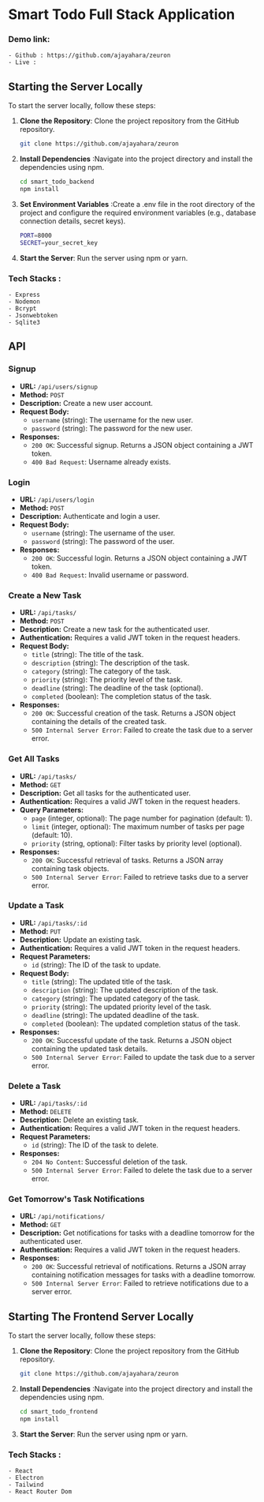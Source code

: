 # Smart Todo Full Stack Application

### Demo link:
    - Github : https://github.com/ajayahara/zeuron
    - Live : 
## Starting the Server Locally

To start the server locally, follow these steps:

1.  **Clone the Repository**: Clone the project repository from the GitHub repository.

    ```bash
    git clone https://github.com/ajayahara/zeuron
    ```

2.  **Install Dependencies** :Navigate into the project directory and install the dependencies using npm.
    ```bash
    cd smart_todo_backend
    npm install
    ```
3.  **Set Environment Variables** :Create a .env file in the root directory of the project and configure the required environment variables (e.g., database connection details, secret keys).
    ```bash
    PORT=8000
    SECRET=your_secret_key
    ```
4. **Start the Server**: Run the server using npm or yarn.

### Tech Stacks :

    - Express
    - Nodemon
    - Bcrypt
    - Jsonwebtoken
    - Sqlite3

## API

### Signup

- **URL:** `/api/users/signup`
- **Method:** `POST`
- **Description:** Create a new user account.
- **Request Body:**
  - `username` (string): The username for the new user.
  - `password` (string): The password for the new user.
- **Responses:**
  - `200 OK`: Successful signup. Returns a JSON object containing a JWT token.
  - `400 Bad Request`: Username already exists.

### Login

- **URL:** `/api/users/login`
- **Method:** `POST`
- **Description:** Authenticate and login a user.
- **Request Body:**
  - `username` (string): The username of the user.
  - `password` (string): The password of the user.
- **Responses:**
  - `200 OK`: Successful login. Returns a JSON object containing a JWT token.
  - `400 Bad Request`: Invalid username or password.

### Create a New Task

- **URL:** `/api/tasks/`
- **Method:** `POST`
- **Description:** Create a new task for the authenticated user.
- **Authentication:** Requires a valid JWT token in the request headers.
- **Request Body:**
  - `title` (string): The title of the task.
  - `description` (string): The description of the task.
  - `category` (string): The category of the task.
  - `priority` (string): The priority level of the task.
  - `deadline` (string): The deadline of the task (optional).
  - `completed` (boolean): The completion status of the task.
- **Responses:**
  - `200 OK`: Successful creation of the task. Returns a JSON object containing the details of the created task.
  - `500 Internal Server Error`: Failed to create the task due to a server error.

### Get All Tasks

- **URL:** `/api/tasks/`
- **Method:** `GET`
- **Description:** Get all tasks for the authenticated user.
- **Authentication:** Requires a valid JWT token in the request headers.
- **Query Parameters:**
  - `page` (integer, optional): The page number for pagination (default: 1).
  - `limit` (integer, optional): The maximum number of tasks per page (default: 10).
  - `priority` (string, optional): Filter tasks by priority level (optional).
- **Responses:**
  - `200 OK`: Successful retrieval of tasks. Returns a JSON array containing task objects.
  - `500 Internal Server Error`: Failed to retrieve tasks due to a server error.

### Update a Task

- **URL:** `/api/tasks/:id`
- **Method:** `PUT`
- **Description:** Update an existing task.
- **Authentication:** Requires a valid JWT token in the request headers.
- **Request Parameters:**
  - `id` (string): The ID of the task to update.
- **Request Body:**
  - `title` (string): The updated title of the task.
  - `description` (string): The updated description of the task.
  - `category` (string): The updated category of the task.
  - `priority` (string): The updated priority level of the task.
  - `deadline` (string): The updated deadline of the task.
  - `completed` (boolean): The updated completion status of the task.
- **Responses:**
  - `200 OK`: Successful update of the task. Returns a JSON object containing the updated task details.
  - `500 Internal Server Error`: Failed to update the task due to a server error.

### Delete a Task

- **URL:** `/api/tasks/:id`
- **Method:** `DELETE`
- **Description:** Delete an existing task.
- **Authentication:** Requires a valid JWT token in the request headers.
- **Request Parameters:**
  - `id` (string): The ID of the task to delete.
- **Responses:**
  - `204 No Content`: Successful deletion of the task.
  - `500 Internal Server Error`: Failed to delete the task due to a server error.

### Get Tomorrow's Task Notifications

- **URL:** `/api/notifications/`
- **Method:** `GET`
- **Description:** Get notifications for tasks with a deadline tomorrow for the authenticated user.
- **Authentication:** Requires a valid JWT token in the request headers.
- **Responses:**
  - `200 OK`: Successful retrieval of notifications. Returns a JSON array containing notification messages for tasks with a deadline tomorrow.
  - `500 Internal Server Error`: Failed to retrieve notifications due to a server error.


## Starting The Frontend Server Locally

To start the server locally, follow these steps:

1.  **Clone the Repository**: Clone the project repository from the GitHub repository.

    ```bash
    git clone https://github.com/ajayahara/zeuron
    ```

2.  **Install Dependencies** :Navigate into the project directory and install the dependencies using npm.
    ```bash
    cd smart_todo_frontend
    npm install
    ```
3. **Start the Server**: Run the server using npm or yarn.

### Tech Stacks :

    - React
    - Electron
    - Tailwind
    - React Router Dom